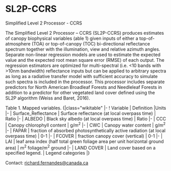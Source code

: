 # SL2P-CCRS

Simplified Level 2 Processor - CCRS


The Simplified Level 2 Processor – CCRS (SL2P-CCRS) produces estimates of canopy biophysical variables (able 1) given inputs of either a top-of-atmosphere (TOA) or top-of-canopy (TOC) bi-directional reflectance spectrum together with the illumination, view and relative azimuth angles. Separate non-linear regression models are used to estimate the expected value and the expected root mean square error (RMSE) of each output. The regression estimators are optimized for multi-spectral (i.e. <10 bands with >10nm bandwidth) reflectance inputs but can be applied to arbitrary spectra as long as a radiative transfer model with sufficient accuracy to simulate such spectra is included in the processor.  This processor includes separate predictors for North American Broadleaf Forests and Needleleaf Forests in addition to a predictor for other vegetated land cover defined using the SL2P algorithm (Weiss and Baret, 2016).


Table 1.  Mapped variables.
{|class="wikitable"
|-
! Variable
| Definition
|Units
|-
| Surface_Reflectance
| Surface reflectance (at local overpass time)
| Ratio 
|-
| ALBEDO
| Black sky albedo (at local overpass time)
| Ratio
|-
| CCC
| Canopy chlorophyll content
| g/m<sup>2</sup>
|-
| CWC
| Canopy water content 
| g/m<sup>2</sup>
|-
| FAPAR
| fraction of absorbed photosynthetically active radiation (at local overpass time)
| 0-1
|-
| FCOVER
| fraction canopy cover (vertical)
| 0-1
|-
| LAI
| leaf area index (half total green foliage area per unit horizontal ground area)
| m<sup>2</sup> foliage/m<sup>2</sup> ground
|-
| LAND COVER
| Land cover based on a specified legend.
| Legend categories
|} 

Contact: richard.fernandes@canada.ca


